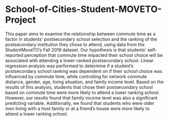 # School-of-Cities-Student-MOVETO-Project
This paper aims to examine the relationship between commute time as a factor in students’ postsecondary school selection and the ranking of the postsecondary institution they chose to attend, using data from the StudentMoveTO’s Fall 2019 dataset. Our hypothesis is that students’ self-reported perception that commute time impacted their school choice will be associated with attending a lower-ranked postsecondary school. Linear regression analysis was performed to determine if a student’s postsecondary school ranking was dependent on if their school choice was influenced by commute time, while controlling for network commute distance, gender, age, living situation, and family income level. Based on the results of this analysis, students that chose their postsecondary school based on commute time were more likely to attend a lower ranking school. However, our results found that family income level was also a significant predicting variable. Additionally, we found that students who were older men living with a host family or at a friend’s house were more likely to attend a lower ranking school. 
